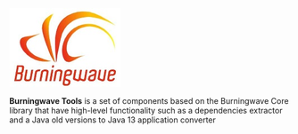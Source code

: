 [![logo](Burningwave-logo.jpg "Burningwave")](https://www.burningwave.org/)

**Burningwave Tools** is a set of components based on the Burningwave Core library that have high-level functionality such as a dependencies extractor and a Java old versions to Java 13 application converter
